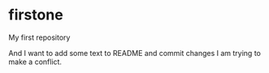 # firstone
My first repository

And I want to add some text to README and commit changes
I am trying to make a conflict.
